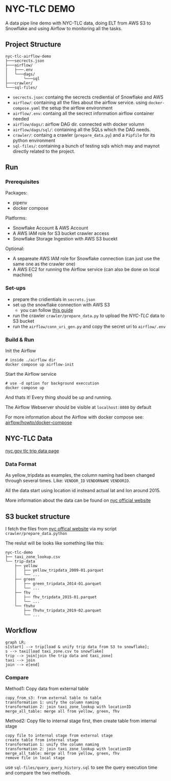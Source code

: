 # NYC-TLC DEMO

A data pipe line demo with NYC-TLC data, doing ELT from AWS S3 to Snowflake and using Airflow to monitoring all the tasks.

## Project Structure

```
nyc-tlc-airflow-demo
├───secrects.json
├───airflow/
|   ├───.env
│   └───dags/
│       └───sql
├───crawler/
└───sql-files/
```

- `secrects.json`: containg the secrects crediential of Snowflake and AWS
- `airflow/`: containing all the files about the airflow service. using `docker-compose.yaml` the setup the airflow environment
- `airflow/.env`: containg all the secrect information airflow container needed
- `airflow/dags/`: airflow DAG dir. connected with docker volumn
- `airflow/dags/sql/`: containing all the SQLs which the DAG needs.
- `crawler/`: containg a crawler (`prepare_data.py`) and a `Pipfile` for its python environment
- `sql-files/`: containing a bunch of testing sqls which may and maynot directly related to the project.

## Run

### Prerequisites

Packages:

- pipenv
- docker compose

Platforms:

- Snowflake Account & AWS Account
- A AWS IAM role for S3 bucket crawler access
- Snowflake Storage Ingestion with AWS S3 bucekt

Optional:

- A separeate AWS IAM role for Snowflake connection (can just use the same one as the crawler one)
- A AWS EC2 for running the Airflow service (can also be done on local machine)

### Set-ups

- prepare the cridientials in `secrets.json`
- set up the snowflake connection with AWS S3
    - you can follow [this guide](https://docs.snowflake.com/en/user-guide/data-load-s3-config)
- run the crawler `crawler/prepare_data.py` to upload the _NYC-TLC_ data to S3 bucket
- run the `airflow/conn_uri_gen.py` and copy the secret uri to `airflow/.env`

### Build & Run

Init the Airflow

```shell
# inside ./airflow dir
docker compose up airflow-init
```

Start the Airflow service

```shell
# use -d option for background execcution
docker compose up
```

And thats it! Every thing should be up and running.

The Airflow Webserver should be visible at `localhost:8080` by default

For more information about the Airflow with docker compose see: [airflow/howto/docker-compose](https://airflow.apache.org/docs/apache-airflow/stable/howto/docker-compose/index.html)

## NYC-TLC Data

[nyc.gov tlc trip data page](https://www.nyc.gov/site/tlc/about/tlc-trip-record-data.page)

### Data Format

As yellow_tripdata as examples, the column naming had been changed through several times.
Like: `VENDOR_ID` `VENDORNAME` `VENDORID`.

All the data start using location id insteand actual lat and lon around 2015.

More information about the data can be found on [nyc official website](https://www.nyc.gov/site/tlc/about/tlc-trip-record-data.page)

## S3 bucket structure

I fetch the files from [nyc offical website](https://www.nyc.gov/site/tlc/about/tlc-trip-record-data.page) via my script 
`crawler/prepare_data.python`

The reslut will be looks like something like this:

```
nyc-tlc-demo
├── taxi_zone_lookup.csv
└── trip-data
    ├── yellow
    │   ├── yellow_tripdata_2009-01.parquet
    │   └── ...
    ├── green
    │   ├── green_tripdata_2014-01.parquet
    │   └── ...
    ├── fhv
    │   ├── fhv_tripdata_2015-01.parquet
    │   └── ...
    └── fhvhv
        ├── fhvhv_tripdata_2019-02.parquet
        └── ...
```

## Workflow

```mermaid
graph LR;
s[start] --> trip[load & unify trip data from S3 to snowflake];
s --> taxi[load taxi_zone.csv to snowflake]
trip --> join[join the trip data and taxi_zone]
taxi --> join
join --> e[end]
```

### Compare

Method1: Copy data from external table

```
copy_from_s3: from external table to table
transformation 1: unify the column naming
transformation 2: join taxi_zone_lookup with locationID
merge_all_table: merge all from yellow, green, fhv
```

Method2: Copy file to internal stage first, then create table from internal stage

```
copy file to internal stage from external stage
create table from internal stage
transformation 1: unify the column naming
transformation 2: join taxi_zone_lookup with locationID
merge_all_table: merge all from yellow, green, fhv
remove file in local stage
```

use `sql-files/query_query_history.sql` to see the query execution time and compare the two methods.